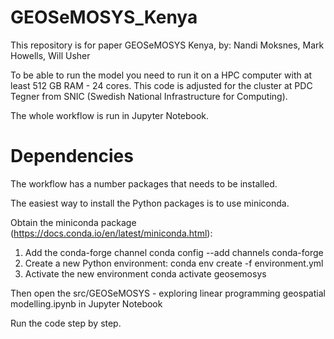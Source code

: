 # GEOSeMOSYS_Kenya
This repository is for paper GEOSeMOSYS Kenya, by: Nandi Moksnes, Mark Howells, Will Usher

To be able to run the model you need to run it on a HPC computer with at least 512 GB RAM - 24 cores.
This code is adjusted for the cluster at PDC Tegner from SNIC (Swedish National Infrastructure for Computing).

The whole workflow is run in Jupyter Notebook.

# Dependencies
The workflow has a number packages that needs to be installed.

The easiest way to install the Python packages is to use miniconda.

Obtain the miniconda package (https://docs.conda.io/en/latest/miniconda.html):
1) Add the conda-forge channel conda config --add channels conda-forge
2) Create a new Python environment: conda env create -f environment.yml
3) Activate the new environment conda activate geosemosys

Then open the src/GEOSeMOSYS - exploring linear programming geospatial modelling.ipynb in Jupyter Notebook

Run the code step by step.
